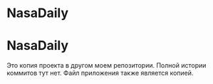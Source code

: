# NasaDaily
# NasaDaily
Это копия проекта в другом моем репозитории. Полной истории коммитов тут нет. Файл приложения также является копией.
